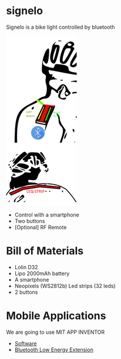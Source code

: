 # signelo

Signelo is a bike light controlled by bluetooth

![Prototype](docs/proto.png)

* Control with a smartphone
* Two buttons
* [Optional] RF Remote

# Bill of Materials
* Lolin D32
* Lipo 2000mAh battery
* A smartphone
* Neopixels (WS2812b) Led strips (32 leds)
* 2 buttons

# Mobile Applications

We are going to use MIT APP INVENTOR

* [Software](https://appinventor.mit.edu/)
* [Bluetooth Low Energy Extension](http://iot.appinventor.mit.edu/#/bluetoothle/bluetoothleintro)

